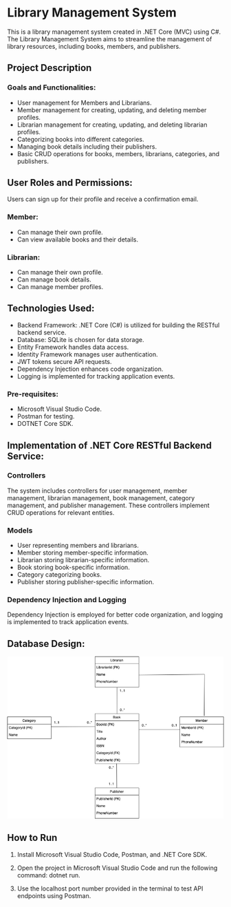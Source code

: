 # Library Management System

This is a library management system created in .NET Core (MVC) using C#. The Library Management System aims to streamline the management of library resources, including books, members, and publishers.

## Project Description

### Goals and Functionalities:

* User management for Members and Librarians.
* Member management for creating, updating, and deleting member profiles.
* Librarian management for creating, updating, and deleting librarian profiles.
* Categorizing books into different categories.
* Managing book details including their publishers.
* Basic CRUD operations for books, members, librarians, categories, and publishers.

## User Roles and Permissions:
Users can sign up for their profile and receive a confirmation email.

### Member:
* Can manage their own profile.
* Can view available books and their details.

### Librarian:
* Can manage their own profile.
* Can manage book details.
* Can manage member profiles.

## Technologies Used:

* Backend Framework: .NET Core (C#) is utilized for building the RESTful backend service.
* Database: SQLite is chosen for data storage.
* Entity Framework handles data access.
* Identity Framework manages user authentication.
* JWT tokens secure API requests.
* Dependency Injection enhances code organization.
* Logging is implemented for tracking application events.


### Pre-requisites:
* Microsoft Visual Studio Code.
* Postman for testing.
* DOTNET Core SDK.

## Implementation of .NET Core RESTful Backend Service:

### Controllers
The system includes controllers for user management, member management, librarian management, book management, category management, and publisher management. These controllers implement CRUD operations for relevant entities.

### Models
* User representing members and librarians.
* Member storing member-specific information.
* Librarian storing librarian-specific information.
* Book storing book-specific information.
* Category categorizing books.
* Publisher storing publisher-specific information.

### Dependency Injection and Logging
Dependency Injection is employed for better code organization, and logging is implemented to track application events.

## Database Design: 
<img src="https://github.com/Sdeep99/web-api/blob/main/classdiagram.jpg"/>

## How to Run
1. Install Microsoft Visual Studio Code, Postman, and .NET Core SDK.

2. Open the project in Microsoft Visual Studio Code and run the following command: dotnet run.

3. Use the localhost port number provided in the terminal to test API endpoints using Postman.